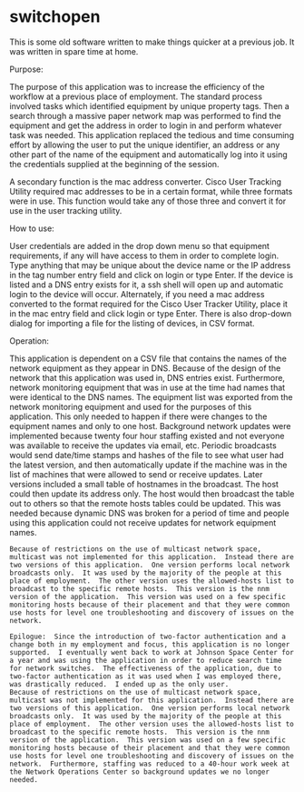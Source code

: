 switchopen
==========

This is some old software written to make things quicker at a previous job.  It was written in spare time at home.  

Purpose:  

The purpose of this application was to increase the efficiency of the workflow at a previous place of employment.  The standard process involved tasks which identified equipment by unique property tags. Then a search through a massive paper network map was performed to find the equipment and get the address in order to login in and perform whatever task was needed.  This application replaced the tedious and time consuming effort by allowing the user to put the unique identifier, an address or any other part of the name of the equipment and automatically log into it using the credentials supplied at the beginning of the session.

A secondary function is the mac address converter.  Cisco User Tracking Utility required mac addresses to be in a certain format, while three formats were in use.  This function would take any of those three and convert it for use in the user tracking utility.

How to use:  

User credentials are added in the drop down menu so that equipment requirements, if any will have access to them in order to complete login.  Type anything that may be unique about the device name or the IP address in the tag number entry field and click on login or type Enter.  If the device is listed and a DNS entry exists for it, a ssh shell will open up and automatic login to the device will occur.  Alternately, if you need a mac address converted to the format required for the Cisco User Tracker Utility, place it in the mac entry field and click login or type Enter.  There is also drop-down dialog for importing a file for the listing of devices, in CSV format.

Operation:  

  This application is dependent on a CSV file that contains the names of the network equipment as they appear in DNS.  Because of the design of the network that this application was used in, DNS entries exist.  Furthermore, network monitoring equipment that was in use at the time had names that were identical to the DNS names.  The equipment list was exported from the network monitoring equipment and used for the purposes of this application.  This only needed to happen if there were changes to the equipment names and only to one host.  Background network updates were implemented because twenty four hour staffing existed and not everyone was available to receive the updates via email, etc.  Periodic broadcasts would send date/time stamps and hashes of the file to see what user had the latest version, and then automatically update if the machine was in the list of machines that were allowed to send or receive updates.  Later versions included a small table of hostnames in the broadcast.  The host  could then update its address only.  The host would then broadcast the table out to others so that the remote hosts tables could be updated.  This was needed because dynamic DNS was broken for a period of time and people using this application could not receive updates for network equipment names.  

	Because of restrictions on the use of multicast network space, multicast was not implemented for this application.  Instead there are two versions of this application.  One version performs local network broadcasts only.  It was used by the majority of the people at this place of employment.  The other version uses the allowed-hosts list to broadcast to the specific remote hosts.  This version is the nnm version of the application.  This version was used on a few specific monitoring hosts because of their placement and that they were common use hosts for level one troubleshooting and discovery of issues on the network.
	
	Epilogue:  Since the introduction of two-factor authentication and a change both in my employment and focus, this application is no longer supported.  I eventually went back to work at Johnson Space Center for a year and was using the application in order to reduce search time for network switches.  The effectiveness of the application, due to two-factor authentication as it was used when I was employed there, was drastically reduced.  I ended up as the only user. 
	Because of restrictions on the use of multicast network space, multicast was not implemented for this application.  Instead there are two versions of this application.  One version performs local network broadcasts only.  It was used by the majority of the people at this place of employment.  The other version uses the allowed-hosts list to broadcast to the specific remote hosts.  This version is the nnm version of the application.  This version was used on a few specific monitoring hosts because of their placement and that they were common use hosts for level one troubleshooting and discovery of issues on the network.  Furthermore, staffing was reduced to a 40-hour work week at the Network Operations Center so background updates we no longer needed.

